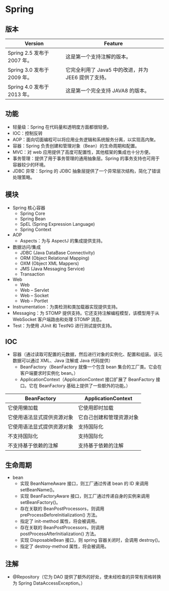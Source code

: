 # Spring

## 版本
|Version |Feature |
|---------|---------|
|Spring 2.5	发布于 2007 年。|这是第一个支持注解的版本。|
|Spring 3.0	发布于 2009 年。|它完全利用了 Java5 中的改进，并为 JEE6 提供了支持。|
|Spring 4.0	发布于 2013 年。|这是第一个完全支持 JAVA8 的版本。|

## 功能
- 轻量级：Spring 在代码量和透明度方面都很轻便。
- IOC：控制反转
- AOP：面向切面编程可以将应用业务逻辑和系统服务分离，以实现高内聚。
- 容器：Spring 负责创建和管理对象（Bean）的生命周期和配置。
- MVC：对 web 应用提供了高度可配置性，其他框架的集成也十分方便。
- 事务管理：提供了用于事务管理的通用抽象层。Spring 的事务支持也可用于容器较少的环境。
- JDBC 异常：Spring 的 JDBC 抽象层提供了一个异常层次结构，简化了错误处理策略。

## 模块
- Spring 核心容器
    + Spring Core
    + Spring Bean
    + SpEL (Spring Expression Language)
    + Spring Context
- AOP
    + Aspects：为与 AspectJ 的集成提供支持。
- 数据访问/集成
    + JDBC (Java DataBase Connectivity)
    + ORM (Object Relational Mapping)
    + OXM (Object XML Mappers)
    + JMS (Java Messaging Service)
    + Transaction
- Web
    + Web
    + Web – Servlet
    + Web – Socket
    + Web – Portlet
- Instrumentation：为类检测和类加载器实现提供支持。
- Messaging：为 STOMP 提供支持。它还支持注解编程模型，该模型用于从 WebSocket 客户端路由和处理 STOMP 消息。
- Test：为使用 JUnit 和 TestNG 进行测试提供支持。

## IOC
- 容器（通过读取可配置的元数据，然后进行对象的实例化、配置和组装。该元数据可以通过 XML、Java 注解或 Java 代码提供）
    + BeanFactory（BeanFactory 就像一个包含 bean 集合的工厂类。它会在客户端要求时实例化 bean。）
    + ApplicationContext（ApplicationContext 接口扩展了 BeanFactory 接口。它在 BeanFactory 基础上提供了一些额外的功能。）

|BeanFactory |ApplicationContext|
|--------------|---------------------|
|它使用懒加载 |它使用即时加载|
|它使用语法显式提供资源对象 |它自己创建和管理资源对象|
|它使用语法显式提供资源对象 |支持国际化|
|不支持国际化 |支持国际化|
|不支持基于依赖的注解 |支持基于依赖的注解|

## 生命周期
- bean
    + 实现 BeanNameAware 接口，则工厂通过传递 bean 的 ID 来调用 setBeanName()。
    + 实现 BeanFactoryAware 接口，则工厂通过传递自身的实例来调用 setBeanFactory()。
    + 存在关联的 BeanPostProcessors，则调用 preProcessBeforeInitialization() 方法。
    + 指定了 init-method 属性，将会被调用。
    + 存在关联的 BeanPostProcessors，则调用 postProcessAfterInitialization() 方法。
    + 实现 DisposableBean 接口，则 spring 容器关闭时，会调用 destroy()。
    + 指定了 destroy-method 属性，将会被调用。
## 注解
- @Repository（它为 DAO 提供了额外的好处，使未经检查的异常有资格转换为 Spring DataAccessException。）